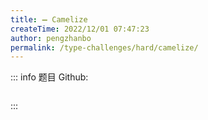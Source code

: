 ```yaml
---
title: ➖ Camelize
createTime: 2022/12/01 07:47:23
author: pengzhanbo
permalink: /type-challenges/hard/camelize/
---
```


::: info 题目
Github: []()

```ts
```
:::
